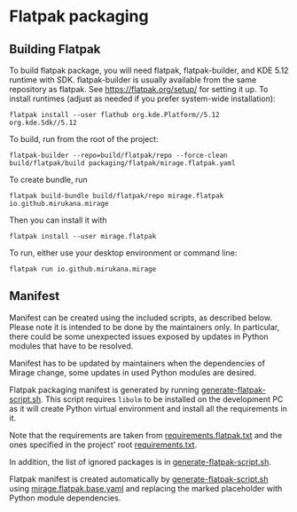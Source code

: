 # Flatpak packaging

## Building Flatpak

To build flatpak package, you will need flatpak, flatpak-builder, and
KDE 5.12 runtime with SDK. flatpak-builder is usually available from
the same repository as flatpak. See https://flatpak.org/setup/ for
setting it up. To install runtimes (adjust as needed if you prefer
system-wide installation):

```
flatpak install --user flathub org.kde.Platform//5.12 org.kde.Sdk//5.12
```

To build, run from the root of the project:

```
flatpak-builder --repo=build/flatpak/repo --force-clean build/flatpak/build packaging/flatpak/mirage.flatpak.yaml
```

To create bundle, run

```
flatpak build-bundle build/flatpak/repo mirage.flatpak io.github.mirukana.mirage
```

Then you can install it with
```
flatpak install --user mirage.flatpak
```

To run, either use your desktop environment or command line:
```
flatpak run io.github.mirukana.mirage
```


## Manifest

Manifest can be created using the included scripts, as described
below. Please note it is intended to be done by the maintainers
only. In particular, there could be some unexpected issues exposed by
updates in Python modules that have to be resolved.

Manifest has to be updated by maintainers when the dependencies of
Mirage change, some updates in used Python modules are desired.

Flatpak packaging manifest is generated by running
[generate-flatpak-script.sh](generate-flatpak-script.sh). This script
requires `libolm` to be installed on the development PC as it will
create Python virtual environment and install all the requirements in
it.

Note that the requirements are taken from
[requirements.flatpak.txt](requirements.flatpak.txt) and the ones
specified in the project' root
[requirements.txt](../../requirements.txt).

In addition, the list of ignored packages is in
[generate-flatpak-script.sh](generate-flatpak-script.sh).

Flatpak manifest is created automatically by
[generate-flatpak-script.sh](generate-flatpak-script.sh) using
[mirage.flatpak.base.yaml](mirage.flatpak.base.yaml) and replacing the
marked placeholder with Python module dependencies.


